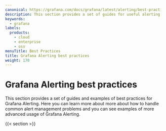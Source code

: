 ```yaml
---
canonical: https://grafana.com/docs/grafana/latest/alerting/best-practices/
description: This section provides a set of guides for useful alerting practices and recommendations
keywords:
  - grafana
labels:
  products:
    - cloud
    - enterprise
    - oss
menuTitle: Best Practices
title: Grafana Alerting best practices
weight: 170
---
```


# Grafana Alerting best practices

This section provides a set of guides and examples of best practices for Grafana Alerting. Here you can learn more about more about how to handle common alert management problems and you can see examples of more advanced usage of Grafana Alerting.

{{< section >}}
